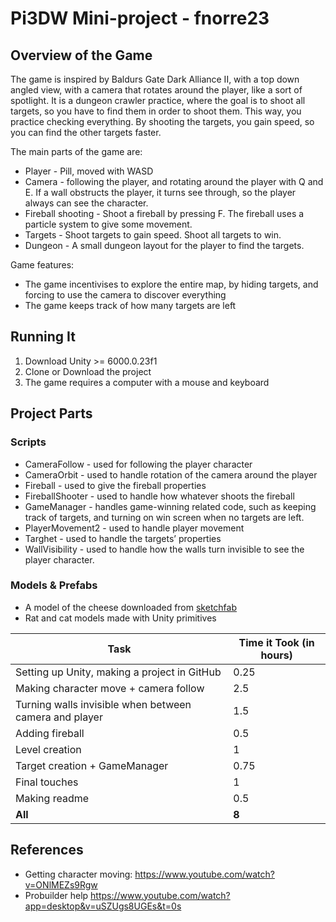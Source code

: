 # Pi3DW Mini-project - fnorre23


## Overview of the Game
The game is inspired by Baldurs Gate Dark Alliance II, with a top down angled view, with a camera that rotates around the player, like a sort of spotlight. 
It is a dungeon crawler practice, where the goal is to shoot all targets, so you have to find them in order to shoot them. This way, you practice checking everything. 
By shooting the targets, you gain speed, so you can find the other targets faster.

The main parts of the game are:
- Player - Pill, moved with WASD
- Camera - following the player, and rotating around the player with Q and E. If a wall obstructs the player, it turns see through, so the player always can see the character.
- Fireball shooting - Shoot a fireball by pressing F. The fireball uses a particle system to give some movement.
- Targets - Shoot targets to gain speed. Shoot all targets to win.
- Dungeon - A small dungeon layout for the player to find the targets.


Game features:
- The game incentivises to explore the entire map, by hiding targets, and forcing to use the camera to discover everything
- The game keeps track of how many targets are left


## Running It
1. Download Unity >= 6000.0.23f1
2. Clone or Download the project
3. The game requires a computer with a mouse and keyboard


## Project Parts

### Scripts
- CameraFollow - used for following the player character
- CameraOrbit - used to handle rotation of the camera around the player
- Fireball - used to give the fireball properties
- FireballShooter - used to handle how whatever shoots the fireball 
- GameManager - handles game-winning related code, such as keeping track of targets, and turning on win screen when no targets are left.
- PlayerMovement2 - used to handle player movement
- Targhet - used to handle the targets’ properties
- WallVisibility - used to handle how the walls turn invisible to see the player character.


### Models & Prefabs
- A model of the cheese downloaded from [sketchfab](https://sketchfab.com/3d-models/cheese-78642517ca7e43b495e73509810fbbe1)
- Rat and cat models made with Unity primitives

| **Task**                                                                | **Time it Took (in hours)** |
|--------------------------------------------------------------------------------|------------------------------------|
|     Setting up   Unity, making a project in GitHub                             |     0.25                           |
|     Making character move + camera follow                                      |     2.5                            |
|     Turning walls invisible when between camera and player                     |     1.5                            |
|     Adding fireball                                                            |     0.5                            |
|     Level creation                                                             |     1                              |
|     Target creation + GameManager                                              |     0.75                           |
|     Final touches                                                              |     1                              |                                                                           |
|     Making readme                                                              |     0.5                            |
|     **All**                                                                    |     **8**                          |

## References
- Getting character moving: https://www.youtube.com/watch?v=ONlMEZs9Rgw 
- Probuilder help https://www.youtube.com/watch?app=desktop&v=uSZUgs8UGEs&t=0s 





